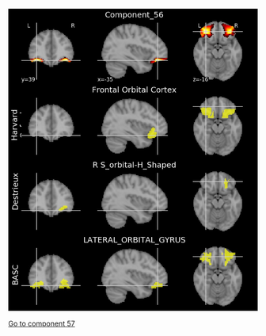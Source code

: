 ![56](preliminary/56.jpg "Component 56")

[Go to component 57](https://parietal-inria.github.io/MODL_atlas/128/57 "Component 57")
